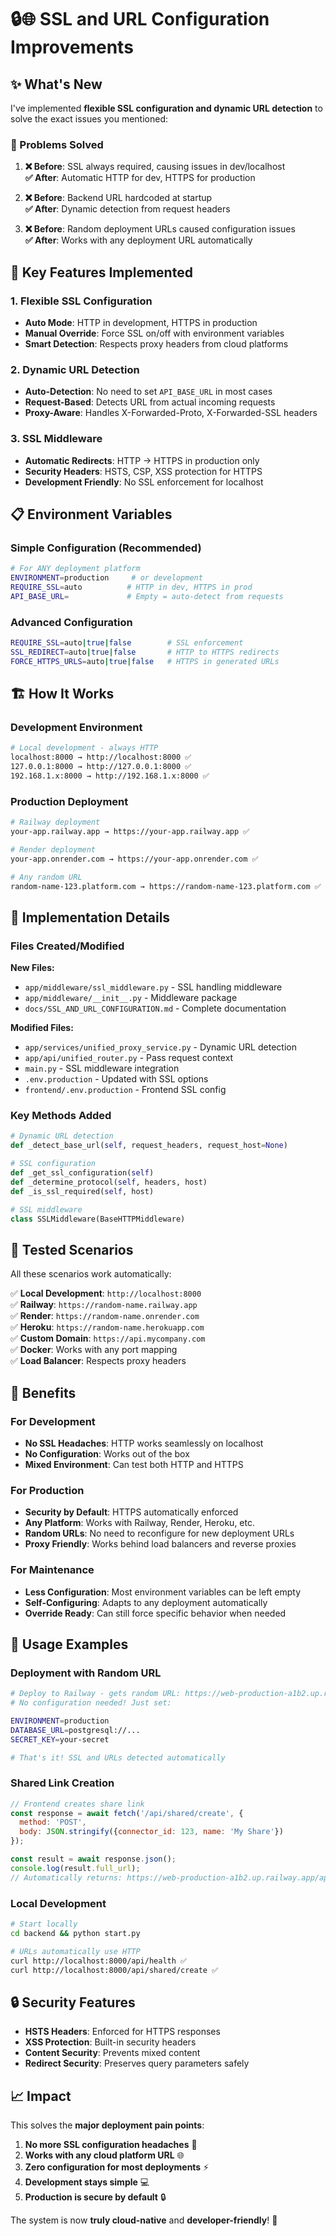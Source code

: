 # 🔒🌐 SSL and URL Configuration Improvements

## ✨ What's New

I've implemented **flexible SSL configuration and dynamic URL detection** to solve the exact issues you mentioned:

### 🎯 Problems Solved

1. **❌ Before**: SSL always required, causing issues in dev/localhost  
   **✅ After**: Automatic HTTP for dev, HTTPS for production

2. **❌ Before**: Backend URL hardcoded at startup  
   **✅ After**: Dynamic detection from request headers

3. **❌ Before**: Random deployment URLs caused configuration issues  
   **✅ After**: Works with any deployment URL automatically

## 🚀 Key Features Implemented

### 1. Flexible SSL Configuration
- **Auto Mode**: HTTP in development, HTTPS in production
- **Manual Override**: Force SSL on/off with environment variables
- **Smart Detection**: Respects proxy headers from cloud platforms

### 2. Dynamic URL Detection
- **Auto-Detection**: No need to set `API_BASE_URL` in most cases
- **Request-Based**: Detects URL from actual incoming requests
- **Proxy-Aware**: Handles X-Forwarded-Proto, X-Forwarded-SSL headers

### 3. SSL Middleware
- **Automatic Redirects**: HTTP → HTTPS in production only
- **Security Headers**: HSTS, CSP, XSS protection for HTTPS
- **Development Friendly**: No SSL enforcement for localhost

## 📋 Environment Variables

### Simple Configuration (Recommended)
```bash
# For ANY deployment platform
ENVIRONMENT=production     # or development
REQUIRE_SSL=auto          # HTTP in dev, HTTPS in prod
API_BASE_URL=             # Empty = auto-detect from requests
```

### Advanced Configuration
```bash
REQUIRE_SSL=auto|true|false        # SSL enforcement
SSL_REDIRECT=auto|true|false       # HTTP to HTTPS redirects
FORCE_HTTPS_URLS=auto|true|false   # HTTPS in generated URLs
```

## 🏗️ How It Works

### Development Environment
```bash
# Local development - always HTTP
localhost:8000 → http://localhost:8000 ✅
127.0.0.1:8000 → http://127.0.0.1:8000 ✅
192.168.1.x:8000 → http://192.168.1.x:8000 ✅
```

### Production Deployment
```bash
# Railway deployment
your-app.railway.app → https://your-app.railway.app ✅

# Render deployment  
your-app.onrender.com → https://your-app.onrender.com ✅

# Any random URL
random-name-123.platform.com → https://random-name-123.platform.com ✅
```

## 🔧 Implementation Details

### Files Created/Modified

**New Files:**
- `app/middleware/ssl_middleware.py` - SSL handling middleware
- `app/middleware/__init__.py` - Middleware package
- `docs/SSL_AND_URL_CONFIGURATION.md` - Complete documentation

**Modified Files:**
- `app/services/unified_proxy_service.py` - Dynamic URL detection
- `app/api/unified_router.py` - Pass request context
- `main.py` - SSL middleware integration
- `.env.production` - Updated with SSL options
- `frontend/.env.production` - Frontend SSL config

### Key Methods Added

```python
# Dynamic URL detection
def _detect_base_url(self, request_headers, request_host=None)

# SSL configuration
def _get_ssl_configuration(self)  
def _determine_protocol(self, headers, host)
def _is_ssl_required(self, host)

# SSL middleware
class SSLMiddleware(BaseHTTPMiddleware)
```

## 🧪 Tested Scenarios

All these scenarios work automatically:

✅ **Local Development**: `http://localhost:8000`  
✅ **Railway**: `https://random-name.railway.app`  
✅ **Render**: `https://random-name.onrender.com`  
✅ **Heroku**: `https://random-name.herokuapp.com`  
✅ **Custom Domain**: `https://api.mycompany.com`  
✅ **Docker**: Works with any port mapping  
✅ **Load Balancer**: Respects proxy headers  

## 🎯 Benefits

### For Development
- **No SSL Headaches**: HTTP works seamlessly on localhost
- **No Configuration**: Works out of the box
- **Mixed Environment**: Can test both HTTP and HTTPS

### For Production
- **Security by Default**: HTTPS automatically enforced
- **Any Platform**: Works with Railway, Render, Heroku, etc.
- **Random URLs**: No need to reconfigure for new deployment URLs
- **Proxy Friendly**: Works behind load balancers and reverse proxies

### For Maintenance
- **Less Configuration**: Most environment variables can be left empty
- **Self-Configuring**: Adapts to any deployment automatically
- **Override Ready**: Can still force specific behavior when needed

## 🚀 Usage Examples

### Deployment with Random URL
```bash
# Deploy to Railway - gets random URL: https://web-production-a1b2.up.railway.app
# No configuration needed! Just set:

ENVIRONMENT=production
DATABASE_URL=postgresql://...
SECRET_KEY=your-secret

# That's it! SSL and URLs detected automatically
```

### Shared Link Creation
```javascript
// Frontend creates share link
const response = await fetch('/api/shared/create', {
  method: 'POST',
  body: JSON.stringify({connector_id: 123, name: 'My Share'})
});

const result = await response.json();
console.log(result.full_url);
// Automatically returns: https://web-production-a1b2.up.railway.app/api/shared/abc123
```

### Local Development
```bash
# Start locally
cd backend && python start.py

# URLs automatically use HTTP
curl http://localhost:8000/api/health ✅
curl http://localhost:8000/api/shared/create ✅
```

## 🔒 Security Features

- **HSTS Headers**: Enforced for HTTPS responses
- **XSS Protection**: Built-in security headers
- **Content Security**: Prevents mixed content
- **Redirect Security**: Preserves query parameters safely

## 📈 Impact

This solves the **major deployment pain points**:

1. **No more SSL configuration headaches** 🎉
2. **Works with any cloud platform URL** 🌐  
3. **Zero configuration for most deployments** ⚡
4. **Development stays simple** 💻
5. **Production is secure by default** 🔒

The system is now **truly cloud-native** and **developer-friendly**! 🚀